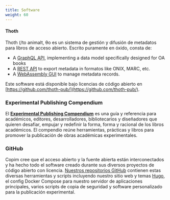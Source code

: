 ```yaml
---
title: Software
weight: 60
---
```


#### Thoth

Thoth (/to animalt, θo es un sistema de gestión y difusión de metadatos para libros de acceso abierto. Escrito puramente en óxido, consta de:

* A [GraphQL API](https://api.th.pub/), implementing a data model specifically designed for OA books
* A [REST API](https://export.thoth.pub/) to export metadata in formatos like ONIX, MARC, etc.
* A [WebAssembly GUI](https://thoth.pub/) to manage metadata records.

Este software está disponible bajo licencias de código abierto en [https://github.com/thoth-pub/](https://github.com/thoth-pub/).

### Experimental Publishing Compendium

El **[Experimental Publishing Compendium](https://compendium.copim.ac.uk/)** es una guía y referencia para académicos, editores, desarrolladores, bibliotecarios y diseñadores que quieren desafiar, empujar y redefinir la forma, forma y racional de los libros académicos. El compendio reúne herramientas, prácticas y libros para promover la publicación de obras académicas experimentales.

### GitHub

Copim cree que el acceso abierto y la fuente abierta están interconectados y ha hecho todo el software creado durante sus diversos proyectos de código abierto con licencia. [Nuestros repositorios GitHub](https://github.com/COPIM) contienen estas diversas herramientas y scripts incluyendo nuestro sitio web y temas [Hugo](https://gohugo.io/), el config Docker Compose para nuestro servidor de aplicaciones principales, varios scripts de copia de seguridad y software personalizado para la publicación experimental.